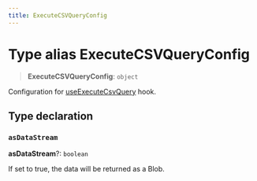 ```yaml
---
title: ExecuteCSVQueryConfig
---
```


# Type alias ExecuteCSVQueryConfig

> **ExecuteCSVQueryConfig**: `object`

Configuration for [useExecuteCsvQuery](../functions/function.useExecuteCsvQuery.md) hook.

## Type declaration

### `asDataStream`

**asDataStream**?: `boolean`

If set to true, the data will be returned as a Blob.
